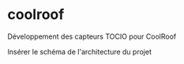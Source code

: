 # coolroof
Développement des capteurs TOCIO pour CoolRoof


Insérer le schéma de l'architecture du projet
